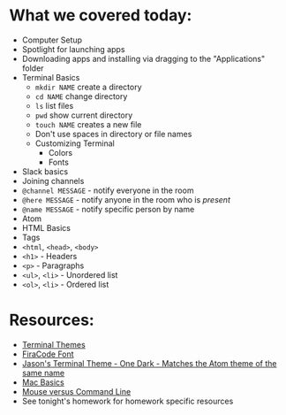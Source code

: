 # What we covered today:

- Computer Setup
 - Spotlight for launching apps
 - Downloading apps and installing via dragging to the "Applications" folder
- Terminal Basics
  - `mkdir NAME` create a directory
  - `cd NAME` change directory
  - `ls` list files
  - `pwd` show current directory
  - `touch NAME` creates a new file
  - Don't use spaces in directory or file names
  - Customizing Terminal
    - Colors
    - Fonts
- Slack basics
 - Joining channels
 - `@channel MESSAGE` - notify everyone in the room
 - `@here MESSAGE` - notify anyone in the room who is _present_
 - `@name MESSAGE` - notify specific person by name
- Atom
- HTML Basics
 - Tags
  - `<html`, `<head>`, `<body>`
  - `<h1>` - Headers
  - `<p>` - Paragraphs
  - `<ul>`, `<li>` - Unordered list
  - `<ol>`, `<li>` - Ordered list

# Resources:
- [Terminal Themes](https://github.com/lysyi3m/osx-terminal-themes)
- [FiraCode Font](https://github.com/tonsky/FiraCode)
- [Jason's Terminal Theme - One Dark - Matches the Atom theme of the same name](https://github.com/nathanbuchar/atom-one-dark-terminal)
- [Mac Basics](https://www.apple.com/support/macbasics/)
- [Mouse versus Command Line](http://lifehacker.com/5633909/who-needs-a-mouse-learn-to-use-the-command-line-for-almost-anything)
- See tonight's homework for homework specific resources
